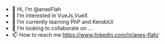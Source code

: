 - 👋 Hi, I’m @anasFlah
- 👀 I’m interested in VueJs,VueX
- 🌱 I’m currently learning PhP and KendoUI
- 💞️ I’m looking to collaborate on ...
- 📫 How to reach me https://www.linkedin.com/in/anes-flah/

<!---
anasFlah/anasFlah is a ✨ special ✨ repository because its `README.md` (this file) appears on your GitHub profile.
You can click the Preview link to take a look at your changes.
--->
